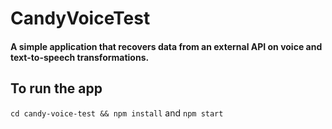 # CandyVoiceTest

#### A simple application that recovers data from an external API on voice and text-to-speech transformations.

## To run the app

`cd candy-voice-test && npm install` and
`npm start`

